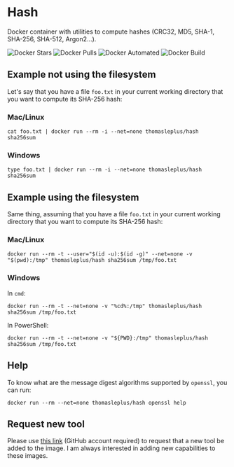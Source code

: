 # Hash

Docker container with utilities to compute hashes (CRC32, MD5, SHA-1, SHA-256, SHA-512, Argon2...).

![Docker Stars](https://img.shields.io/docker/stars/thomasleplus/hash.svg)
![Docker Pulls](https://img.shields.io/docker/pulls/thomasleplus/hash.svg)
![Docker Automated](https://img.shields.io/docker/automated/thomasleplus/hash.svg)
![Docker Build](https://img.shields.io/docker/build/thomasleplus/hash.svg)

## Example not using the filesystem

Let's say that you have a file `foo.txt` in your current working directory that you want to compute its SHA-256 hash:

### Mac/Linux

```
cat foo.txt | docker run --rm -i --net=none thomasleplus/hash sha256sum
```

### Windows

```
type foo.txt | docker run --rm -i --net=none thomasleplus/hash sha256sum
```

## Example using the filesystem

Same thing, assuming that you have a file `foo.txt` in your current working directory that you want to compute its SHA-256 hash:

### Mac/Linux

```
docker run --rm -t --user="$(id -u):$(id -g)" --net=none -v "$(pwd):/tmp" thomasleplus/hash sha256sum /tmp/foo.txt
```

### Windows

In `cmd`:

```
docker run --rm -t --net=none -v "%cd%:/tmp" thomasleplus/hash sha256sum /tmp/foo.txt
```

In PowerShell:

```
docker run --rm -t --net=none -v "${PWD}:/tmp" thomasleplus/hash sha256sum /tmp/foo.txt
```

## Help

To know what are the message digest algorithms supported by `openssl`, you can run:

```
docker run --rm --net=none thomasleplus/hash openssl help
```

## Request new tool

Please use [this link](https://github.com/thomasleplus/docker-hash/issues/new?assignees=thomasleplus&labels=enhancement&template=feature_request.md&title=%5BFEAT%5D) (GitHub account required) to request that a new tool be added to the image. I am always interested in adding new capabilities to these images.
